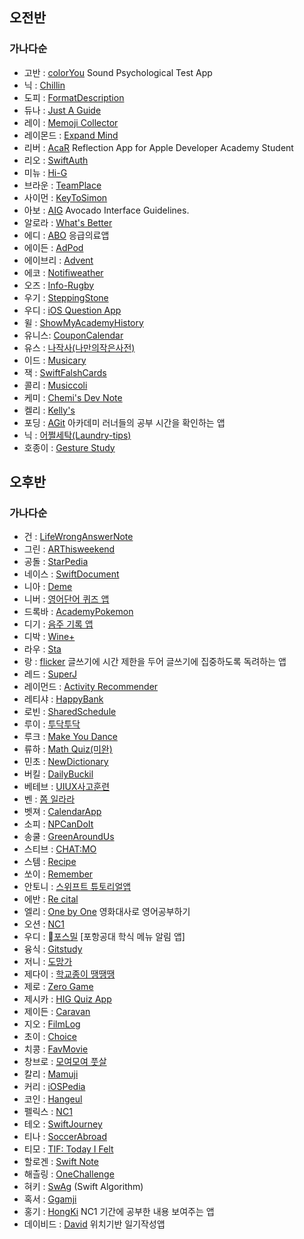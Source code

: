 ## 오전반
### 가나다순

* 고반 : [colorYou](https://github.com/Gobans/NC1_SCT) Sound Psychological Test App
* 닉 : [Chillin](https://github.com/sy5072/Chillin)
* 도피 : [FormatDescription](https://github.com/ddophi98/NC1_FormatDescription)
* 듀나 : [Just A Guide](https://github.com/YoonAh-dev/Just-A-Guide)
* 레이 : [Memoji Collector](https://github.com/moonjs0113/MemojiCollector)
* 레이몬드 : [Expand Mind](https://github.com/SH0123/ExpandMind)
* 리버 : [AcaR](https://github.com/rriver2/-AcaR-Nano-Challenge-1-) Reflection App for Apple Developer Academy Student
* 리오 : [SwiftAuth](https://github.com/leobang17/AppleDeveloperAcademy-NC1)
* 미뉴 : [Hi-G](https://github.com/taek0622/Hi-G)
* 브라운 : [TeamPlace](https://github.com/deslog/TeamPlace)
* 사이먼 : [KeyToSimon](https://github.com/dgfghsjd/KeyToSimon)
* 아보 : [AIG](https://github.com/Chaeho-Min/AIG.git) Avocado Interface Guidelines.
* 알로라 : [What's Better](https://github.com/compuTasha/WhatsBetter)
* 에디 : [ABO](https://github.com/JUNY0110/EmergencyApp_Widget) 응급의료앱
* 에이든 : [AdPod](https://github.com/DoAY9/Academy/tree/main/AdPod) 
* 에이브리 : [Advent](https://github.com/chaneeii/AdventCalendar) 
* 에코 : [Notifiweather](https://github.com/imparang/Notiweather)
* 오즈 : [Info-Rugby](https://github.com/glitterer/Info-Rugby)
* 우기 : [SteppingStone](https://github.com/JIW00NG/SteppingStone)
* 우디 : [iOS Question App](https://github.com/wody-d/iOSQuestionApp)
* 윌 : [ShowMyAcademyHistory](https://github.com/sunshiningsoo/ShowMyAcademyHistoryApp)
* 유니스: [CouponCalendar](https://github.com/EuniceNam/CouponCalendar)
* 유스 : [나작사(나만의작은사전)](https://github.com/kimscastle/Nano_Challenge_1)
* 이드 : [Musicary](https://github.com/seongmin221/ADA_NC1_Musicary)
* 잭 : [SwiftFalshCards](https://github.com/SeonJeon/SwiftFlashCards)
* 콜리 : [Musiccoli](https://github.com/SohyeonKim-dev/Musiccoli_App)
* 케미 : [Chemi's Dev Note](https://github.com/MMMIIIN/SwiftUIGuideBook)
* 켈리 : [Kelly's](https://github.com/Kelly-Chui/NC1-Kellys)
* 포딩 : [AGit](https://github.com/Yeongwoo-Poding/AGit) 아카데미 러너들의 공부 시간을 확인하는 앱
* 닉 : [어쩔세탁(Laundry-tips)](https://github.com/tea-hkim/Laundry-tips)
* 호종이 : [Gesture Study](https://github.com/HoJongPARK/Gesture-Study)



## 오후반
### 가나다순

* 건 : [LifeWrongAnswerNote](https://github.com/namgeon1106/LifeWrongAnswerNote)
* 그린 : [ARThisweekend](https://github.com/jim4020key/arthisweekend)
* 공돌 : [StarPedia](https://github.com/realmountain1129/StarPedia)
* 네이스 : [SwiftDocument](https://github.com/JungYunseong/SwiftDocument)
* 니아 : [Deme](https://github.com/pig1606/DeveloperMeme.git)
* 니버 : [영어단어 퀴즈 앱](https://github.com/rbwo552/NC1)
* 드록바 : [AcademyPokemon](https://github.com/iDrogba/NC1)
* 디기 : [음주 기록 앱](https://github.com/pagh2322/RecordAlchol)
* 디박 : [Wine+](https://github.com/Junghoon-P/NC1_Wine-)
* 라우 : [Sta](https://github.com/lau0505/NC1_Sta)
* 랑 : [flicker](https://github.com/bee712/flicker) 글쓰기에 시간 제한을 두어 글쓰기에 집중하도록 독려하는 앱
* 레드 : [SuperJ](https://github.com/sm-amoled/NC1_SuperJ)
* 레이먼드 : [Activity Recommender](https://github.com/garlicvread/nc1_activityRecommender)
* 레티샤 : [HappyBank](https://github.com/KiYoonSu/HappyBank)
* 로빈 : [SharedSchedule](https://github.com/minjae9610/SharedSchedule)
* 루이 : [투닥투닥](https://github.com/100seo/nano-louie)
* 루크 : [Make You Dance](https://github.com/Apple-Kong/MYD)
* 류하 : [Math Quiz(미완)](https://github.com/RuyHa/4_miniChallenge)
* 민초 : [NewDictionary](https://github.com/uudquark/NewDictionary)
* 버킬 : [DailyBuckil](https://github.com/Byeongsoo-Min/DailyBuckil)
* 베테브 : [UIUX사고훈련](https://github.com/LEJMO/UIUX-thinking-training)
* 벤 : [쫌 일라라](https://github.com/dkdo1406/stand-up)
* 벳져 : [CalendarApp](https://github.com/Byeonjinha/calendarApp)
* 소피 : [NPCanDoIt](https://github.com/eeunho/nanochallenge1)
* 송쿨 : [GreenAroundUs](https://github.com/song-cool/GreenAroundUs.git)
* 스티브 : [CHAT:MO](https://github.com/myungjinsim/ios-NC1-CHATMO)
* 스템 : [Recipe](https://github.com/stemmmm/recipe-nc1)
* 쏘이 : [Remember](https://github.com/JIWON1923/Remember)
* 안토니 : [스위프트 튜토리얼앱](https://github.com/jsh9611/SwiftTutorialApp)
* 에반 : [Re cital](https://github.com/eraser3031/Recital)
* 엘리 : [One by One](https://github.com/JMM00/ios-NC1-OneByOne.git) 영화대사로 영어공부하기
* 오션 : [NC1](https://github.com/hurdasol98/NC1_Ocean.git)
* 우디 : [포스밀](https://github.com/insub4067/NanoChallenge1-Afternoon-Woody-POSMEAL) [포항공대 학식 메뉴 알림 앱]
* 융식 : [Gitstudy](https://github.com/YunSeok-Choi/StudyGit)
* 저니 : [도망가](https://github.com/gojeongseog/RunAway)
* 제다이 : [학교종이 땡땡땡](https://github.com/shwoghk14/BreakTime)
* 제로 : [Zero Game](https://github.com/yys88699/ZeroGame)
* 제시카 : [HIG Quiz App](https://github.com/hanyeonhee/HIGQuizApp)
* 제이든 : [Caravan](https://github.com/jayden000106/Caravan)
* 지오 : [FilmLog](https://github.com/Cap0011/FilmLog)
* 초이 : [Choice](https://github.com/Hyeminchio/Choice)
* 치콩 : [FavMovie](https://github.com/jeohong/FavMovie)
* 창브로 : [모여모여 풋살](https://github.com/LeeChangHyeong/Soccer_Match_NC1)
* 칼리 : [Mamuji](https://github.com/Dorodong96/Mamuji)
* 커리 : [iOSPedia](https://github.com/JaewoongLee-swift/iOSPedia)
* 코인 : [Hangeul](https://github.com/Juhwa-Lee1023/Hangeul)
* 펠릭스 : [NC1](https://github.com/Pos-Felix/NC1_Felix/tree/main/NC1_Felix)
* 테오 : [SwiftJourney](https://github.com/phainestha1/SwiftJourney)
* 티나 : [SoccerAbroad](https://github.com/DeveloperAcademy-POSTECH/NC1)
* 티모 : [TIF: Today I Felt](https://github.com/timo-nam/today-i-felt)
* 할로겐 : [Swift Note](https://github.com/HanGyeongjun/SwiftNote)
* 해츨링 : [OneChallenge](https://github.com/woo0dev/NC1OneChallenge)
* 혀키 : [SwAg](https://github.com/DevLuce/SwAg) (Swift Algorithm)
* 혹서 : [Ggamji](https://github.com/GREATHOAXER/Ggamji)
* 홍기 : [HongKi](https://github.com/otoolz/HongKiApp) NC1 기간에 공부한 내용 보여주는 앱
* 데이비드 : [David](https://github.com/David-ShinDJ/NC-David) 위치기반 일기작성앱



